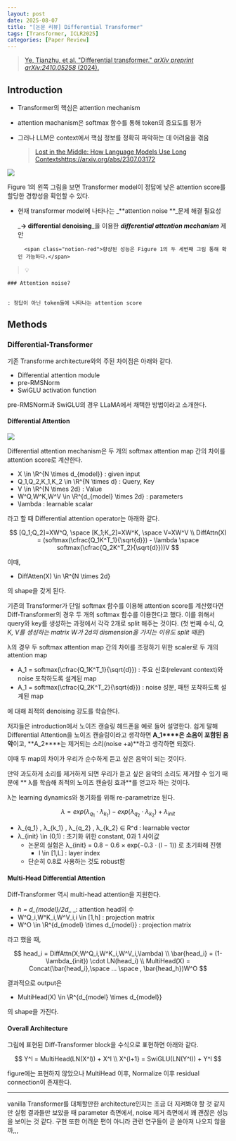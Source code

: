 ```yaml
---
layout: post
date: 2025-08-07
title: "[논문 리뷰] Differential Transformer"
tags: [Transformer, ICLR2025]
categories: [Paper Review]
---
```


> [Ye, Tianzhu, et al. "Differential transformer." ](https://arxiv.org/abs/2410.05258)[_arXiv preprint arXiv:2410.05258_](https://arxiv.org/abs/2410.05258)[ (2024).](https://arxiv.org/abs/2410.05258)



## Introduction

- Transformer의 핵심은 attention mechanism
- attention machanism은 softmax 함수를 통해 token의 중요도를 평가
- 그러나 LLM은 context에서 핵심 정보를 정확히 파악하는 데 어려움을 겪음

	> [Lost in the Middle: How Language Models Use Long Contextshttps://arxiv.org/abs/2307.03172](https://arxiv.org/abs/2307.03172)


![](https://prod-files-secure.s3.us-west-2.amazonaws.com/542b861c-36a8-4051-84e5-8804b6728dba/9083ea56-691a-4752-ae26-47f403431ac8/image.png?X-Amz-Algorithm=AWS4-HMAC-SHA256&X-Amz-Content-Sha256=UNSIGNED-PAYLOAD&X-Amz-Credential=ASIAZI2LB466XQXVQGTM%2F20250904%2Fus-west-2%2Fs3%2Faws4_request&X-Amz-Date=20250904T131813Z&X-Amz-Expires=3600&X-Amz-Security-Token=IQoJb3JpZ2luX2VjEPT%2F%2F%2F%2F%2F%2F%2F%2F%2F%2FwEaCXVzLXdlc3QtMiJHMEUCIQC%2FBEJb91qFtcaPoi15MZNPTus4ZYMUr%2FP4Hk3GgD%2BpqwIgEqN88E0MwRI1KLWonx4yTLywlQgtvx6U3h9Oe%2BIhSs4q%2FwMIXRAAGgw2Mzc0MjMxODM4MDUiDNqWyr1DhQZelSPLRCrcA43Ylx5DfLRyZbdOQBtYlkH9Qg0LCMCtlDuguTEW2CCV7QO6Wsn9BW81mvwVH3IU08qTavwZN7YfMXSKlw2RyDwHRXFVNlYFNAQGZU70%2BtCBnm2A9D69ZiXuQebuzYgQV1BiY2fKLFMBpITqKL1ypwCTzU6a0oWOflbb%2FcC2Gv%2FhpGn%2F7yR2OqSIaEk%2BRjerkxzuj1iIMSuQ1cxlRNG9WoC2EZ54uCvhJtUcLT6RmGR%2FGpRVh14Q581JU630geqS2gVUeFa54muwUM0EUAAYMMKOgFqcQGiDfEgUahRfeEg%2B%2BDwJA2vay7FG4%2BOqDkAVMXWPAuMts7VFDOl8otHefvIHCBDvP5i9zVcqen4rmy49JpFCF%2BirBfOL4Z2K0UftEZlcV1YG%2FBr9v9L3QQq66gIlDgQoFKTgq6PrYNtdZkMwoWTIcponfC7YP0JUt1FdI3FIK34Z%2ByRhQzNRlofD18dlKTkNsfcI2fQX2Cc%2Fc7xI7WwkttAjTQAqr3uZ0lLdT2aZKratOcrrWykl%2Bm8X9tuet1mG69jKNha4z%2Fq3y1y1E3LiyIU8TIGrMF3ENm7aog50CM1sVTJJDI7gz%2Foxai%2BTXJTC39dB0rJjbui2XY7z%2FTG%2FzcZ73lKwI9PrMMb85cUGOqUBNZZj83tKmIxwN0eY6i5M9ZkGCDwIz10Nid38koIzTQ2S8z2de6tYOxwmnhuoy6hyLlPIYOGGGwkToyhEGMd%2FkbxOC8AyfcJCzrwPq60yJcT4V8JexW97MffZFn9fYy2AUUcQnaHYAb5Wo4LIflHNTLamA3pEjSgDmHfuWmV%2FeW3H0oj%2FC3Fswn8K09GD3dcm5rqvSnVaXzE4cuhtu%2F72WlZiFTw4&X-Amz-Signature=8d97ff5ba8182021d37828a2de61570cb3d330dde849e258be5bea768b3cd6f5&X-Amz-SignedHeaders=host&x-amz-checksum-mode=ENABLED&x-id=GetObject)


Figure 1의 왼쪽 그림을 보면 Transformer model이 정답에 낮은 attention score를 할당한 경향성을 확인할 수 있다.

- 현재 transformer model에 나타나는 _**attention noise **_문제 해결 필요성

	_**→ differential denoising**_을 이용한 _**differential attention mechanism**_ 제안


		<span class="notion-red">향상된 성능은 Figure 1의 두 세번째 그림 통해 확인 가능하다.</span>


> 💡 


	### Attention noise?


	: 정답이 아닌 token들에 나타나는 attention score



## Methods



### Differential-Transformer


기존 Transforme architecture와의 주된 차이점은 아래와 같다.

- Differential attention module
- pre-RMSNorm
- SwiGLU activation function

pre-RMSNorm과 SwiGLU의 경우 LLaMA에서 채택한 방법이라고 소개한다.



#### Differential Attention


![](https://prod-files-secure.s3.us-west-2.amazonaws.com/542b861c-36a8-4051-84e5-8804b6728dba/116d70b2-1963-4810-9167-f4c7d8a06e8f/image.png?X-Amz-Algorithm=AWS4-HMAC-SHA256&X-Amz-Content-Sha256=UNSIGNED-PAYLOAD&X-Amz-Credential=ASIAZI2LB466XQXVQGTM%2F20250904%2Fus-west-2%2Fs3%2Faws4_request&X-Amz-Date=20250904T131813Z&X-Amz-Expires=3600&X-Amz-Security-Token=IQoJb3JpZ2luX2VjEPT%2F%2F%2F%2F%2F%2F%2F%2F%2F%2FwEaCXVzLXdlc3QtMiJHMEUCIQC%2FBEJb91qFtcaPoi15MZNPTus4ZYMUr%2FP4Hk3GgD%2BpqwIgEqN88E0MwRI1KLWonx4yTLywlQgtvx6U3h9Oe%2BIhSs4q%2FwMIXRAAGgw2Mzc0MjMxODM4MDUiDNqWyr1DhQZelSPLRCrcA43Ylx5DfLRyZbdOQBtYlkH9Qg0LCMCtlDuguTEW2CCV7QO6Wsn9BW81mvwVH3IU08qTavwZN7YfMXSKlw2RyDwHRXFVNlYFNAQGZU70%2BtCBnm2A9D69ZiXuQebuzYgQV1BiY2fKLFMBpITqKL1ypwCTzU6a0oWOflbb%2FcC2Gv%2FhpGn%2F7yR2OqSIaEk%2BRjerkxzuj1iIMSuQ1cxlRNG9WoC2EZ54uCvhJtUcLT6RmGR%2FGpRVh14Q581JU630geqS2gVUeFa54muwUM0EUAAYMMKOgFqcQGiDfEgUahRfeEg%2B%2BDwJA2vay7FG4%2BOqDkAVMXWPAuMts7VFDOl8otHefvIHCBDvP5i9zVcqen4rmy49JpFCF%2BirBfOL4Z2K0UftEZlcV1YG%2FBr9v9L3QQq66gIlDgQoFKTgq6PrYNtdZkMwoWTIcponfC7YP0JUt1FdI3FIK34Z%2ByRhQzNRlofD18dlKTkNsfcI2fQX2Cc%2Fc7xI7WwkttAjTQAqr3uZ0lLdT2aZKratOcrrWykl%2Bm8X9tuet1mG69jKNha4z%2Fq3y1y1E3LiyIU8TIGrMF3ENm7aog50CM1sVTJJDI7gz%2Foxai%2BTXJTC39dB0rJjbui2XY7z%2FTG%2FzcZ73lKwI9PrMMb85cUGOqUBNZZj83tKmIxwN0eY6i5M9ZkGCDwIz10Nid38koIzTQ2S8z2de6tYOxwmnhuoy6hyLlPIYOGGGwkToyhEGMd%2FkbxOC8AyfcJCzrwPq60yJcT4V8JexW97MffZFn9fYy2AUUcQnaHYAb5Wo4LIflHNTLamA3pEjSgDmHfuWmV%2FeW3H0oj%2FC3Fswn8K09GD3dcm5rqvSnVaXzE4cuhtu%2F72WlZiFTw4&X-Amz-Signature=3005c78d92079b0e535ffc4631fa9da1f11a985c3431cdec7977908f3a7b12b1&X-Amz-SignedHeaders=host&x-amz-checksum-mode=ENABLED&x-id=GetObject)


Differential attention mechanism은 두 개의 softmax attention map 간의 차이를 attention score로 계산한다.

- X \in \R^{N \times d\_{model}} : given input
- Q\_1,Q\_2,K\_1,K\_2 \in \R^{N \times d} : Query, Key
- V \in \R^{N \times 2d} : Value
- W^Q,W^K,W^V \in \R^{d\_{model} \times 2d} : parameters
- \lambda : learnable scalar

라고 할 때 Differential attention operator는 아래와 같다.


$$
[Q_1;Q_2]=XW^Q, \space [K_1;K_2]=XW^K, \space V=XW^V \\
DiffAttn(X) = (softmax(\cfrac{Q_1K^T_1}{\sqrt{d}}) - \lambda \space softmax(\cfrac{Q_2K^T_2}{\sqrt{d}}))V
$$


이때,

- DiffAtten(X) \in \R^{N \times 2d}

의 shape을 갖게 된다.


기존의 Transformer가 단일 softmax 함수를 이용해 attention score를 계산했다면 Diff-Transformer의 경우 두 개의 softmax 함수를 이용한다고 했다. 이를 위해서 query와 key를 생성하는 과정에서 각각 2개로 split 해주는 것이다. <span class="notion-red">(첫 번째 수식, </span><span class="notion-red">_Q, K, V를 생성하는 matrix W가 2d의 dismension을 가지는 이유도 split 때문_</span><span class="notion-red">)</span>


 λ의 경우 두 softmax attention map 간의 차이를 조정하기 위한 scaler로 두 개의 attention map

- A\_1 = softmax(\cfrac{Q\_1K^T\_1}{\sqrt{d}}) : 주요 신호(relevant context)와 noise 포착하도록 설계된 map
- A\_1 = softmax(\cfrac{Q\_2K^T\_2}{\sqrt{d}}) : noise 성분, 패턴 포착하도록 설계된 map 

에 대해 최적의 denoising 강도를 학습한다.


저자들은 introduction에서 노이즈 캔슬링 헤드폰을 예로 들어 설명한다. 쉽게 말해 Differential Attention을 노이즈 캔슬링이라고 생각하면 **A\_1****은 소음이 포함된 음악**이고, **A\_2****는 제거되는 소리(noise +a)**라고 생각하면 되겠다. 


이때 두 map의 차이가 우리가 순수하게 듣고 싶은 음악이 되는 것이다. 


만약 과도하게 소리를 제거하게 되면 우리가 듣고 싶은 음악의 소리도 제거할 수 있기 때문에 ** λ를 학습해 최적의 노이즈 캔슬링 효과**를 얻고자 하는 것이다.


λ는 learning dynamics와 동기화를 위해 re-parametrize 된다.


$$
\lambda = exp(\lambda_{q_1} \cdot \lambda_{k_1}) - exp(\lambda_{q_2} \cdot \lambda_{k_2}) + \lambda_{init}
$$

- λ\_{q\_1} , λ\_{k\_1} , λ\_{q\_2} , λ\_{k\_2} ∈ R^d : learnable vector
- λ\_{init} \in (0,1) : 초기화 위한 constant, 0과 1 사이값
	- 논문의 실험은 λ\_{init} = 0.8 − 0.6 × exp(−0.3 · (l − 1)) 로 초기화해 진행
		- l \in [1,L] : layer index
	- 단순히 0.8로 사용하는 것도 robust함


#### **Multi-Head Differential Attention**


Diff-Transformer 역시 multi-head attention을 지원한다.

- _h = d\_{model}/2d__ _: attention head의 수
- W^Q\_i,W^K\_i,W^V\_i,i \in [1,h] : projection matrix
- W^O \in \R^{d\_{model} \times d\_{model}} : projection matrix

라고 했을 때,


$$
head_i = DiffAttn(X;W^Q_i,W^K_i,W^V_i,\lambda) \\
\bar{head_i} = (1-\lambda_{init}) \cdot LN(head_i) \\
MultiHead(X) = Concat(\bar{head_i},\space ... \space , \bar{head_h})W^O
$$


결과적으로 output은

- MultiHead(X) \in \R^{d\_{model} \times d\_{model}}

의 shape을 가진다.



#### Overall Architecture


그림에 표현된 Diff-Transformer block을 수식으로 표현하면 아래와 같다.


$$
Y^l = MultiHead(LN(X^l)) + X^l \\
X^{l+1} = SwiGLU(LN(Y^l)) + Y^l
$$


figure에는 표현하지 않았으나 MultiHead 이후, Normalize 이후 residual connection이 존재한다.


---


vanilla Transformer를 대체할만한 architecture인지는 조금 더 지켜봐야 할 것 같지만 실험 결과들만 보았을 때 parameter 측면에서, noise 제거 측면에서 꽤 괜찮은 성능을 보이는 것 같다. 구현 또한 어려운 편이 아니라 관련 연구들이 곧 쏟아져 나오지 않을까,,,


